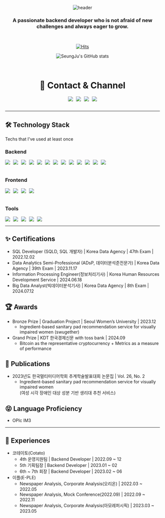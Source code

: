<div align="center">
 
![header](https://capsule-render.vercel.app/api?type=Cylinder&color=auto&height=150&section=header&text=SeungJu&fontSize=70&animation=twinkling)
### A passionate backend developer who is not afraid of new challenges and always eager to grow.

<br>

[![Hits](https://hits.seeyoufarm.com/api/count/incr/badge.svg?url=https%3A%2F%2Fgithub.com%2Fzzoo0123&count_bg=%23F560A5&title_bg=%23555555&icon=&icon_color=%23E7E7E7&title=GITHUB&edge_flat=false)](https://hits.seeyoufarm.com)

![SeungJu's GitHub stats](https://github-readme-stats.vercel.app/api?username=seunzu&theme=dark&show_icons=true)

<br>

# 📧 Contact & Channel

<div style="display:flex; justify-content: center; gap: 10px;">
    <a href="mailto:0123suh@gmail.com">
        <img src="https://img.shields.io/badge/Gmail-EA4335?style=for-the-badge&logo=Gmail&logoColor=white"> 
    </a>
    <a href="https://open.kakao.com/zzoo0123">
        <img src="https://img.shields.io/badge/KakaoTalk-FFCD00?style=for-the-badge&logoColor=black&logo=KakaoTalk"> 
    </a>
    <a href="https://www.instagram.com/__seunzu">
        <img src="https://img.shields.io/badge/Instagram-E4405F?style=for-the-badge&logo=Instagram&logoColor=white"> 
    </a>
    <a href="https://debug.tistory.com/">
        <img src="https://img.shields.io/badge/Tistory-000000?style=for-the-badge&logo=Tistory&logoColor=white"> 
    </a>
</div>
</div>
<br>

<hr />

## 🛠 Technology Stack 
Techs that I've used at least once
<br />

### Backend
<div style="display: flex; flex-wrap: wrap; gap: 10px;">
    <img src="https://img.shields.io/badge/Java-007396?style=for-the-badge&logo=Java&logoColor=white"> 
    <img src="https://img.shields.io/badge/Spring Boot-6DB33F?style=for-the-badge&logo=spring boot&logoColor=white">
    <img src="https://img.shields.io/badge/Python-3776AB?style=for-the-badge&logo=Python&logoColor=white"> 
    <img src="https://img.shields.io/badge/FastAPI-009688?style=for-the-badge&logo=FastAPI&logoColor=white"> 
    <img src="https://img.shields.io/badge/Node.js-5FA04E?style=for-the-badge&logo=Node.js&logoColor=white"> 
    <img src="https://img.shields.io/badge/Ubuntu-E95420?style=for-the-badge&logo=ubuntu&logoColor=black"> 
    <img src="https://img.shields.io/badge/Apache Tomcat-F8DC75?style=for-the-badge&logo=apachetomcat&logoColor=black">
    <img src="https://img.shields.io/badge/Nginx-009639?style=for-the-badge&logo=nginx&logoColor=white">
    <img src="https://img.shields.io/badge/MySQL-4479A1?style=for-the-badge&logo=mysql&logoColor=white"> 
    <img src="https://img.shields.io/badge/Amazon EC2-FF9900?style=for-the-badge&logo=Amazon EC2&logoColor=white"> 
    <img src="https://img.shields.io/badge/Amazon RDS-527FFF?style=for-the-badge&logo=amazon RDS&logoColor=white"> 
    <img src="https://img.shields.io/badge/Amazon S3-569A31?style=for-the-badge&logo=amazon S3&logoColor=white"> 
    <img src="https://img.shields.io/badge/Github Actions-2088FF?style=for-the-badge&logo=Github Actions&logoColor=white"> 
</div>
<br />

### Frontend
<div style="display: flex; flex-wrap: wrap; gap: 10px;">
    <img src="https://img.shields.io/badge/JavaScript-F7DF1E?style=for-the-badge&logo=JavaScript&logoColor=white" /> 
    <img src="https://img.shields.io/badge/React-61DAFB?style=for-the-badge&logo=React&logoColor=white"/>
    <img src="https://img.shields.io/badge/Create React App-09D3AC?style=for-the-badge&logo=Create React App&logoColor=white"/>
    <img src="https://img.shields.io/badge/Swift-F05138?style=for-the-badge&logo=Swift&logoColor=white"/>
</div>
<br />

### Tools
<div style="display: flex; flex-wrap: wrap; gap: 10px;">
    <img src="https://img.shields.io/badge/Postman-FF6C37?style=for-the-badge&logo=Postman&logoColor=white"/>
    <img src="https://img.shields.io/badge/Slack-4A154B?style=for-the-badge&logo=Slack&logoColor=white"/>
    <img src="https://img.shields.io/badge/Discord-5865F2?style=for-the-badge&logo=Discord&logoColor=white"/>
    <img src="https://img.shields.io/badge/Notion-000000?style=for-the-badge&logo=Notion&logoColor=white"/>
    <img src="https://img.shields.io/badge/Figma-F24E1E?style=for-the-badge&logo=Figma&logoColor=white"/>
</div>
<hr />

## ✨ Certifications
<div align="left">
<ul>
  <li>SQL Developer (SQLD, SQL 개발자) | Korea Data Agency | 47th Exam | 2022.12.02</li>
  <li>Data Analytics Semi-Professional (ADsP, 데이터분석준전문가) | Korea Data Agency | 39th Exam | 2023.11.17</li>
  <li>Information Processing Engineer(정보처리기사) | Korea Human Resources Development Service | 2024.06.18</li>
  <li>Big Data Analyst(빅데이터분석기사) | Korea Data Agency | 8th Exam | 2024.07.12</li>
</ul>
</div>

## 🏆 Awards
<div align="left">
<ul>
  <li>Bronze Prize | Graduation Project | Seoul Women’s University | 2023.12  
   <ul>
     <li>Ingredient-based sanitary pad recommendation service for visually impaired women (swugether)</li>
   </ul>
  </li>
  <li>Grand Prize | KDT 한국경제신문 with toss bank | 2024.09  
   <ul>
     <li>Bitcoin as the representative cryptocurrency + Metrics as a measure of performance</li>
   </ul>
  </li>
</ul>
</div>

## 📓 Publications
<div align="left">
<ul>
  <li>2023년도 한국멀티미디어학회 추계학술발표대회 논문집 | Vol. 26, No. 2  
    <ul>
      <li>Ingredient-based sanitary pad recommendation service for visually impaired women
       <br/>(여성 시각 장애인 대상 성분 기반 생리대 추천 서비스)</li>
    </ul>
  </li>
</ul>
</div>

## 😝 Language Proficiency
<div align="left">
<ul>
  <li>OPIc IM3</li>
</ul>
</div>
<hr />

## 🖤 Experiences
<div align="left">
<ul>
  <li>코테이토(Cotato)
    <ul>
      <li>4th 운영지원팀 | Backend Developer | 2022.09 ~ 12</li>
      <li>5th 기획팀장 | Backend Developer | 2023.01 ~ 02</li>
      <li>6th ~ 7th 회장 | Backend Developer | 2023.02 ~ 06</li>
    </ul>
  </li>
 <li>이플(E-PLE)  
    <ul>
      <li>Newspaper Analysis, Corporate Analysis(오리온) | 2022.03 ~ 2022.05</li>
      <li>Newspaper Analysis, Mock Conference(2022.09) | 2022.09 ~ 2022.11</li>
      <li>Newspaper Analysis, Corporate Analysis(아모레퍼시픽) | 2023.03 ~ 2023.05</li>
    </ul>
  </li>
</ul>
</div>
